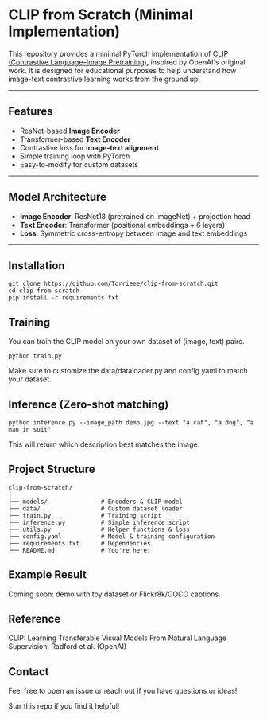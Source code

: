 # CLIP from Scratch (Minimal Implementation)

This repository provides a minimal PyTorch implementation of [CLIP (Contrastive Language–Image Pretraining)](https://arxiv.org/abs/2103.00020), inspired by OpenAI's original work. It is designed for educational purposes to help understand how image-text contrastive learning works from the ground up.

---

## Features

- ResNet-based **Image Encoder**
- Transformer-based **Text Encoder**
- Contrastive loss for **image-text alignment**
- Simple training loop with PyTorch
- Easy-to-modify for custom datasets

---

## Model Architecture

- **Image Encoder**: ResNet18 (pretrained on ImageNet) + projection head
- **Text Encoder**: Transformer (positional embeddings + 6 layers)
- **Loss**: Symmetric cross-entropy between image and text embeddings

---

## Installation
```
git clone https://github.com/Torrieee/clip-from-scratch.git
cd clip-from-scratch
pip install -r requirements.txt
```

## Training
You can train the CLIP model on your own dataset of (image, text) pairs.

```
python train.py
```
Make sure to customize the data/dataloader.py and config.yaml to match your dataset.

## Inference (Zero-shot matching)
```
python inference.py --image_path demo.jpg --text "a cat", "a dog", "a man in suit"
```
This will return which description best matches the image.

## Project Structure
```
clip-from-scratch/
│
├── models/               # Encoders & CLIP model
├── data/                 # Custom dataset loader
├── train.py              # Training script
├── inference.py          # Simple inference script
├── utils.py              # Helper functions & loss
├── config.yaml           # Model & training configuration
├── requirements.txt      # Dependencies
└── README.md             # You're here!

```
## Example Result
Coming soon: demo with toy dataset or Flickr8k/COCO captions.

## Reference
CLIP: Learning Transferable Visual Models From Natural Language Supervision, Radford et al. (OpenAI)

## Contact
Feel free to open an issue or reach out if you have questions or ideas!

Star this repo if you find it helpful!
